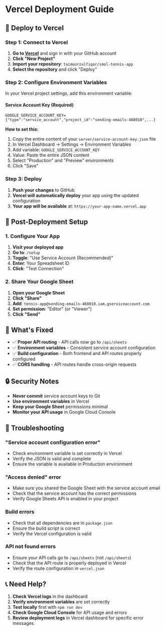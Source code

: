 # Vercel Deployment Guide

## 🚀 **Deploy to Vercel**

### **Step 1: Connect to Vercel**

1. **Go to [Vercel](https://vercel.com)** and sign in with your GitHub account
2. **Click "New Project"**
3. **Import your repository**: `taimoorzulfiqar/smol-tennis-app`
4. **Select the repository** and click "Deploy"

### **Step 2: Configure Environment Variables**

In your Vercel project settings, add this environment variable:

#### **Service Account Key (Required)**
```
GOOGLE_SERVICE_ACCOUNT_KEY={"type":"service_account","project_id":"sending-emails-468010",...}
```

**How to set this:**
1. Copy the entire content of your `server/service-account-key.json` file
2. In Vercel Dashboard → Settings → Environment Variables
3. Add variable: `GOOGLE_SERVICE_ACCOUNT_KEY`
4. Value: Paste the entire JSON content
5. Select "Production" and "Preview" environments
6. Click "Save"

### **Step 3: Deploy**

1. **Push your changes** to GitHub
2. **Vercel will automatically deploy** your app using the updated configuration
3. **Your app will be available** at: `https://your-app-name.vercel.app`

## 🔧 **Post-Deployment Setup**

### **1. Configure Your App**
1. **Visit your deployed app**
2. **Go to**: `/setup`
3. **Toggle**: "Use Service Account (Recommended)"
4. **Enter**: Your Spreadsheet ID
5. **Click**: "Test Connection"

### **2. Share Your Google Sheet**
1. **Open your Google Sheet**
2. **Click "Share"**
3. **Add**: `tennis-app@sending-emails-468010.iam.gserviceaccount.com`
4. **Set permission**: "Editor" (or "Viewer")
5. **Click "Send"**

## 🎯 **What's Fixed**

- ✅ **Proper API routing** - API calls now go to `/api/sheets`
- ✅ **Environment variables** - Consistent service account configuration
- ✅ **Build configuration** - Both frontend and API routes properly configured
- ✅ **CORS handling** - API routes handle cross-origin requests

## 🔒 **Security Notes**

- **Never commit** service account keys to Git
- **Use environment variables** in Vercel
- **Keep your Google Sheet** permissions minimal
- **Monitor your API usage** in Google Cloud Console

## 🚨 **Troubleshooting**

### **"Service account configuration error"**
- Check environment variable is set correctly in Vercel
- Verify the JSON is valid and complete
- Ensure the variable is available in Production environment

### **"Access denied" error**
- Make sure you shared the Google Sheet with the service account email
- Check that the service account has the correct permissions
- Verify Google Sheets API is enabled in your project

### **Build errors**
- Check that all dependencies are in `package.json`
- Ensure the build script is correct
- Verify the Vercel configuration is valid

### **API not found errors**
- Ensure your API calls go to `/api/sheets` (not `/api/sheets`)
- Check that the API route is properly deployed in Vercel
- Verify the route configuration in `vercel.json`

## 📞 **Need Help?**

1. **Check Vercel logs** in the dashboard
2. **Verify environment variables** are set correctly
3. **Test locally** first with `npm run dev`
4. **Check Google Cloud Console** for API usage and errors
5. **Review deployment logs** in Vercel dashboard for specific error messages
